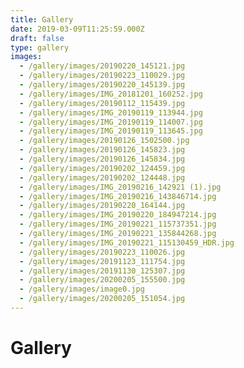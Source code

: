 ```yaml
---
title: Gallery
date: 2019-03-09T11:25:59.000Z
draft: false
type: gallery
images:
  - /gallery/images/20190220_145121.jpg
  - /gallery/images/20190223_110029.jpg
  - /gallery/images/20190220_145139.jpg
  - /gallery/images/IMG_20181201_160252.jpg
  - /gallery/images/20190112_115439.jpg
  - /gallery/images/IMG_20190119_113944.jpg
  - /gallery/images/IMG_20190119_114007.jpg
  - /gallery/images/IMG_20190119_113645.jpg
  - /gallery/images/20190126_1502500.jpg
  - /gallery/images/20190126_145823.jpg
  - /gallery/images/20190126_145834.jpg
  - /gallery/images/20190202_124459.jpg
  - /gallery/images/20190202_124448.jpg
  - /gallery/images/IMG_20190216_142921 (1).jpg
  - /gallery/images/IMG_20190216_143846714.jpg
  - /gallery/images/20190220_164144.jpg
  - /gallery/images/IMG_20190220_184947214.jpg
  - /gallery/images/IMG_20190221_115737351.jpg
  - /gallery/images/IMG_20190221_135844268.jpg
  - /gallery/images/IMG_20190221_115130459_HDR.jpg
  - /gallery/images/20190223_110026.jpg
  - /gallery/images/20191123_111754.jpg
  - /gallery/images/20191130_125307.jpg
  - /gallery/images/20200205_155500.jpg
  - /gallery/images/image0.jpg
  - /gallery/images/20200205_151054.jpg
---
```


# Gallery
